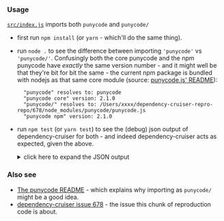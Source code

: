 ### Usage

[`src/index.js`](src/index.js) imports both `punycode` and `punycode/`

- first run `npm install` (or `yarn` - which'll do the same thing).

- run `node .` to see the difference between importing `'punycode'` vs
  `'punycode/'`. Confusingly both the core punycode and the npm punycode
  have _exactly_ the same version number - and it might well be that they're
  bit for bit the same - the current npm package is bundled with nodejs
  as that same core module (source: [punycode.js' README](https://github.com/mathiasbynens/punycode.js#punycodejs---)):

  ```
    "punycode" resolves to: punycode
    "punycode core" version: 2.1.0
    "punycode/" resolves to: /Users/xxxx/dependency-cruiser-repro-repo/678/node_modules/punycode/punycode.js
    "punycode npm" version: 2.1.0
  ```

- run `npm test` (or `yarn test`) to see the (debug) json output of dependency-cruiser
  for both - and indeed dependency-cruiser acts as expected, given the above.

    <details>
    <summary>click here to expand the JSON output</summary>

  ````json
  {
    "modules": [
      {
        "source": "src/index.js",
        "dependencies": [
          {
            "module": "punycode",
            "moduleSystem": "cjs",
            "dynamic": false,
            "exoticallyRequired": false,
            "resolved": "punycode",
            "coreModule": true,
            "followable": false,
            "couldNotResolve": false,
            "dependencyTypes": [
              "core"
            ],
            "matchesDoNotFollow": false,
            "circular": false,
            "valid": false,
            "rules": [
              {
                "severity": "error",
                "name": "no-deprecated-core"
              }
            ]
          },
          {
            "module": "punycode/",
            "moduleSystem": "cjs",
            "dynamic": false,
            "exoticallyRequired": false,
            "resolved": "node_modules/punycode/punycode.js",
            "coreModule": false,
            "followable": false,
            "couldNotResolve": false,
            "dependencyTypes": [
              "npm"
            ],
            "matchesDoNotFollow": true,
            "circular": false,
            "valid": true
          }
        ],
        "dependents": [],
        "orphan": false,
        "valid": true
      },
      {
        "source": "punycode",
        "followable": false,
        "coreModule": true,
        "couldNotResolve": false,
        "matchesDoNotFollow": false,
        "dependencyTypes": [
          "core"
        ],
        "dependencies": [],
        "dependents": [
          "src/index.js"
        ],
        "orphan": false,
        "valid": true
      },
      {
        "source": "node_modules/punycode/punycode.js",
        "followable": false,
        "coreModule": false,
        "couldNotResolve": false,
        "matchesDoNotFollow": true,
        "dependencyTypes": [
          "npm"
        ],
        "dependencies": [],
        "dependents": [
          "src/index.js"
        ],
        "orphan": false,
        "valid": true
      }
    ],
    "summary": {
      "violations": [
        {
          "type": "dependency",
          "from": "src/index.js",
          "to": "punycode",
          "rule": {
            "severity": "error",
            "name": "no-deprecated-core"
          }
        }
      ],
      "error": 1,
      "warn": 0,
      "info": 0,
      "ignore": 0,
      "totalCruised": 3,
      "totalDependenciesCruised": 2,
      "optionsUsed": {
        "combinedDependencies": false,
        "doNotFollow": {
          "path": "node_modules"
        },
        "exoticRequireStrings": [],
        "externalModuleResolutionStrategy": "node_modules",
        "metrics": false,
        "moduleSystems": [
          "es6",
          "cjs",
          "tsd",
          "amd"
        ],
        "outputTo": "-",
        "outputType": "json",
        "preserveSymlinks": false,
        "rulesFile": ".dependency-cruiser.js",
        "tsPreCompilationDeps": false,
        "args": "src"
      },
      "ruleSetUsed": {
        "forbidden": [
          {
            "name": "no-deprecated-core",
            "comment": "A module depends on a node core module that has been deprecated. Find an alternative - these are bound to exist - node doesn't deprecate lightly.",
            "severity": "error",
            "from": {},
            "to": {
              "dependencyTypes": [
                "core"
              ],
              "path": "^(v8/tools/codemap)$|^(v8/tools/consarray)$|^(v8/tools/csvparser)$|^(v8/tools/logreader)$|^(v8/tools/profile_view)$|^(v8/tools/profile)$|^(v8/tools/SourceMap)$|^(v8/tools/splaytree)$|^(v8/tools/tickprocessor-driver)$|^(v8/tools/tickprocessor)$|^(node-inspect/lib/_inspect)$|^(node-inspect/lib/internal/inspect_client)$|^(node-inspect/lib/internal/inspect_repl)$|^(async_hooks)$|^(punycode)$|^(domain)$|^(constants)$|^(sys)$|^(_linklist)$|^(_stream_wrap)$"
            },
            "scope": "module"
          }
        ]
      }
    }
  }```

  </details>
  ````

### Also see

- [The punycode README](https://github.com/mathiasbynens/punycode.js) - which explains why importing as `punycode/` might be a good idea.
- [dependency-cruiser issue 678](https://github.com/sverweij/dependency-cruiser/issues/678) - the issue this chunk of reproduction code is about.
